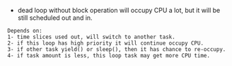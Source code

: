 
- dead loop without block operation will occupy CPU a lot, but it will be still scheduled out and in.
```
Depends on:
1- time slices used out, will switch to another task.
2- if this loop has high priority it will continue occupy CPU.
3- if other task yield() or sleep(), then it has chance to re-occupy.
4- if task amount is less, this loop task may get more CPU time.
```
